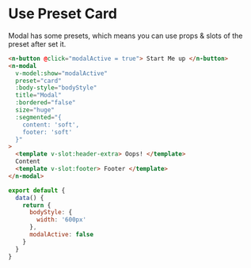 # Use Preset Card

Modal has some presets, which means you can use props & slots of the preset after set it.

```html
<n-button @click="modalActive = true"> Start Me up </n-button>
<n-modal
  v-model:show="modalActive"
  preset="card"
  :body-style="bodyStyle"
  title="Modal"
  :bordered="false"
  size="huge"
  :segmented="{
    content: 'soft',
    footer: 'soft'
  }"
>
  <template v-slot:header-extra> Oops! </template>
  Content
  <template v-slot:footer> Footer </template>
</n-modal>
```

```js
export default {
  data() {
    return {
      bodyStyle: {
        width: '600px'
      },
      modalActive: false
    }
  }
}
```
